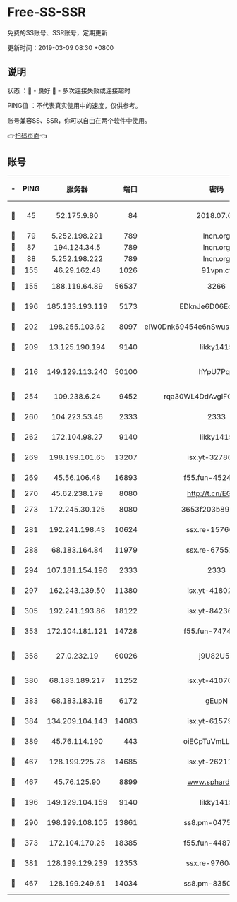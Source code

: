 # Free-SS-SSR

免费的SS账号、SSR账号，定期更新

更新时间：2019-03-09 08:30 +0800

## 说明

状态     ：🙂 - 良好 🙁 - 多次连接失败或连接超时

PING值   ：不代表真实使用中的速度，仅供参考。

账号兼容SS、SSR，你可以自由在两个软件中使用。

👉[扫码页面](https://liesauer.github.io/Free-SS-SSR/)👈

## 账号

|-|PING|服务器|端口|密码|加密方式|区域|
|:----:|:----:|:-----:|-----:|:----:|:----:|:----:|
|🙂|45|52.175.9.80|84|2018.07.07|chacha20-ietf-poly1305|HK|
|🙂|79|5.252.198.221|789|lncn.org|rc4|JP|
|🙂|87|194.124.34.5|789|lncn.org|rc4|JP|
|🙂|88|5.252.198.222|789|lncn.org|rc4|JP|
|🙂|155|46.29.162.48|1026|91vpn.cf|rc4-md5|RU|
|🙂|155|188.119.64.89|56537|3266|aes-256-cfb|RU|
|🙂|196|185.133.193.119|5173|EDknJe6D06EoWDaw|aes-256-cfb|US|
|🙂|202|198.255.103.62|8097|eIW0Dnk69454e6nSwuspv9DmS201tQ0D|aes-256-cfb|US|
|🙂|209|13.125.190.194|9140|likky1415|aes-256-cfb|KR|
|🙂|216|149.129.113.240|50100|hYpU7PqP|chacha20-ietf-poly1305|CN|
|🙂|254|109.238.6.24|9452|rqa30WL4DdAvgIFG6Fs3znzTa|aes-256-cfb|FR|
|🙂|260|104.223.53.46|2333|2333|aes-256-cfb|US|
|🙂|262|172.104.98.27|9140|likky1415|aes-256-cfb|JP|
|🙂|269|198.199.101.65|13207|isx.yt-32786605|aes-256-cfb|US|
|🙂|269|45.56.106.48|16893|f55.fun-45246716|aes-256-cfb|US|
|🙂|270|45.62.238.179|8080|http://t.cn/EGJIyrl|rc4-md5|CA|
|🙂|273|172.245.30.125|8080|3653f203b896678d|chacha20-ietf|US|
|🙂|281|192.241.198.43|10624|ssx.re-15760725|aes-256-cfb|US|
|🙂|288|68.183.164.84|11979|ssx.re-67552662|aes-256-cfb|US|
|🙂|294|107.181.154.196|2333|2333|aes-256-cfb|US|
|🙂|297|162.243.139.50|11380|isx.yt-41802120|aes-256-cfb|US|
|🙂|305|192.241.193.86|18122|isx.yt-84236848|aes-256-cfb|US|
|🙂|353|172.104.181.121|14728|f55.fun-74741421|aes-256-cfb|SG|
|🙂|358|27.0.232.19|60026|j9U82U53|xchacha20-ietf-poly1305|HK|
|🙂|380|68.183.189.217|11252|isx.yt-41070584|aes-256-cfb|SG|
|🙂|383|68.183.183.18|6172|gEupN|aes-256-cfb|SG|
|🙂|384|134.209.104.143|14083|isx.yt-61579208|aes-256-cfb|SG|
|🙂|389|45.76.114.190|443|oiECpTuVmLLxk4Ts|aes-256-cfb|AU|
|🙂|467|128.199.225.78|14685|isx.yt-26211844|aes-256-cfb|SG|
|🙂|467|45.76.125.90|8899|www.sphard.com|aes-256-cfb|AU|
|🙂|196|149.129.104.159|9140|likky1415|aes-256-cfb|CN|
|🙂|290|198.199.108.105|13861|ss8.pm-04751164|aes-256-cfb|US|
|🙂|373|172.104.170.25|18385|f55.fun-44871721|aes-256-cfb|SG|
|🙂|381|128.199.129.239|12353|ssx.re-97604958|aes-256-cfb|SG|
|🙂|467|128.199.249.61|14034|ss8.pm-83503872|aes-256-cfb|SG|
